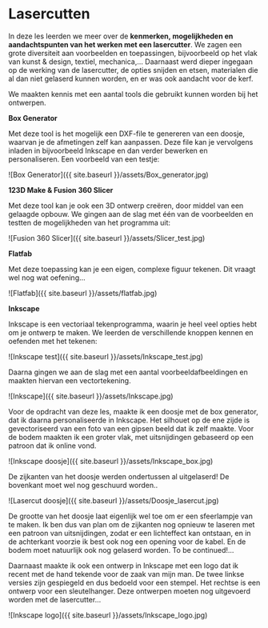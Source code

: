 # Lasercutten

In deze les leerden we meer over de **kenmerken, mogelijkheden en aandachtspunten van het werken met een lasercutter**. We zagen een grote diversiteit aan voorbeelden en toepassingen, bijvoorbeeld op het vlak van kunst & design, textiel, mechanica,... Daarnaast werd dieper ingegaan op de werking van de lasercutter, de opties snijden en etsen, materialen die al dan niet gelaserd kunnen worden, en er was ook aandacht voor de kerf. 

We maakten kennis met een aantal tools die gebruikt kunnen worden bij het ontwerpen.

**Box Generator**

Met deze tool is het mogelijk een DXF-file te genereren van een doosje, waarvan je de afmetingen zelf kan aanpassen. Deze file kan je vervolgens inladen in bijvoorbeeld Inkscape en dan verder bewerken en personaliseren.
Een voorbeeld van een testje:

![Box Generator]({{ site.baseurl }}/assets/Box_generator.jpg)

**123D Make & Fusion 360 Slicer**

Met deze tool kan je ook een 3D ontwerp creëren, door middel van een gelaagde opbouw. 
We gingen aan de slag met één van de voorbeelden en testten de mogelijkheden van het programma uit:

![Fusion 360 Slicer]({{ site.baseurl }}/assets/Slicer_test.jpg)

**Flatfab**

Met deze toepassing kan je een eigen, complexe figuur tekenen. Dit vraagt wel nog wat oefening...

![Flatfab]({{ site.baseurl }}/assets/flatfab.jpg)

**Inkscape**

Inkscape is een vectoriaal tekenprogramma, waarin je heel veel opties hebt om je ontwerp te maken.
We leerden de verschillende knoppen kennen en oefenden met het tekenen:

![Inkscape test]({{ site.baseurl }}/assets/Inkscape_test.jpg)

Daarna gingen we aan de slag met een aantal voorbeeldafbeeldingen en maakten hiervan een vectortekening.

![Inkscape]({{ site.baseurl }}/assets/Inkscape.jpg)

Voor de opdracht van deze les, maakte ik een doosje met de box generator, dat ik daarna personaliseerde in Inkscape. Het silhouet op de ene zijde is gevectoriseerd van een foto van een gipsen beeld dat ik zelf maakte. Voor de bodem maakten ik een groter vlak, met uitsnijdingen gebaseerd op een patroon dat ik online vond. 

![Inkscape doosje]({{ site.baseurl }}/assets/Inkscape_box.jpg)

De zijkanten van het doosje werden ondertussen al uitgelaserd! De bovenkant moet wel nog geschuurd worden..

![Lasercut doosje]({{ site.baseurl }}/assets/Doosje_lasercut.jpg)

De grootte van het doosje laat eigenlijk wel toe om er een sfeerlampje van te maken. Ik ben dus van plan om de zijkanten nog opnieuw te laseren met een patroon van uitsnijdingen, zodat er een lichteffect kan ontstaan, en in de achterkant voorzie ik best ook nog een opening voor de kabel. En de bodem moet natuurlijk ook nog gelaserd worden. To be continued!...

Daarnaast maakte ik ook een ontwerp in Inkscape met een logo dat ik recent met de hand tekende voor de zaak van mijn man. De twee linkse versies zijn gespiegeld en dus bedoeld voor een stempel. Het rechtse is een ontwerp voor een sleutelhanger. Deze ontwerpen moeten nog uitgevoerd worden met de lasercutter... 

![Inkscape logo]({{ site.baseurl }}/assets/Inkscape_logo.jpg)
